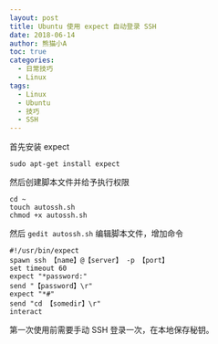 ```yaml
---
layout: post
title: Ubuntu 使用 expect 自动登录 SSH
date: 2018-06-14
author: 熊猫小A
toc: true
categories: 
  - 日常技巧
  - Linux
tags:
  - Linux
  - Ubuntu
  - 技巧
  - SSH
---
```


首先安装 expect

```
sudo apt-get install expect
```

然后创建脚本文件并给予执行权限

```
cd ~
touch autossh.sh
chmod +x autossh.sh
```

然后 `gedit autossh.sh` 编辑脚本文件，增加命令

```
#!/usr/bin/expect
spawn ssh 【name】@【server】 -p 【port】
set timeout 60 
expect "*password:"
send "【password】\r"
expect "*#"
send "cd 【somedir】\r"
interact
```

第一次使用前需要手动 SSH 登录一次，在本地保存秘钥。